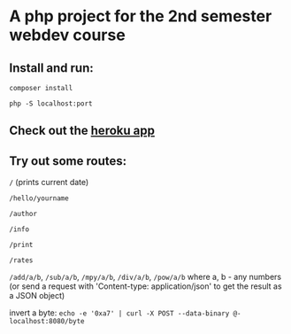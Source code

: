 # A php project for the 2nd semester webdev course

## Install and run:
`composer install`

`php -S localhost:port`

## Check out the [heroku app](https://damp-journey-53796.herokuapp.com/)

## Try out some routes:
`/` (prints current date)

`/hello/yourname`

`/author`

`/info`

`/print`

`/rates`

`/add/a/b`, `/sub/a/b`, `/mpy/a/b`, `/div/a/b`, `/pow/a/b` where a, b - any numbers (or send a request with 'Content-type:  application/json' to get the result as a JSON object)

invert a byte: `echo -e '0xa7' | curl -X POST --data-binary @- localhost:8080/byte`






